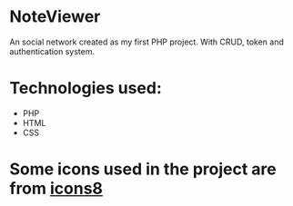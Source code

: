 # NoteViewer
An social network created as my first PHP project. With CRUD, token and authentication system.

# Technologies used:
- PHP
- HTML
- CSS

# Some icons used in the project are from <a href="https://icons8.com/license">icons8</a>
